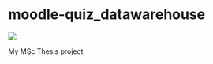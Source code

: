 # moodle-quiz_datawarehouse
![](https://github.com/lucaboesch/moodle-quiz_datawarehouse/actions/workflows/moodle-plugin-ci.yml/badge.svg)

My MSc Thesis project
